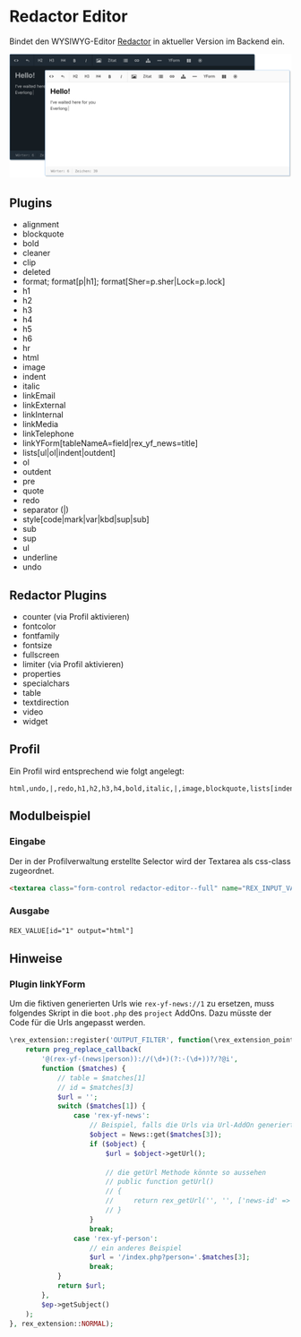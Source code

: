 # Redactor Editor

Bindet den WYSIWYG-Editor [Redactor](http://imperavi.com/redactor/) in aktueller Version im Backend ein.

![Screenshot](https://raw.githubusercontent.com/FriendsOfREDAXO/redactor/assets/redactor.png)

## Plugins 

- alignment
- blockquote
- bold
- cleaner
- clip
- deleted
- format; format[p|h1]; format[Sher=p.sher|Lock=p.lock]
- h1
- h2
- h3
- h4
- h5
- h6
- hr
- html
- image
- indent
- italic
- linkEmail
- linkExternal
- linkInternal
- linkMedia
- linkTelephone
- linkYForm[tableNameA=field|rex_yf_news=title]
- lists[ul|ol|indent|outdent]
- ol
- outdent
- pre 
- quote
- redo
- separator (|)
- style[code|mark|var|kbd|sup|sub]
- sub
- sup
- ul
- underline
- undo

## Redactor Plugins

- counter (via Profil aktivieren)
- fontcolor
- fontfamily
- fontsize
- fullscreen
- limiter (via Profil aktivieren)
- properties
- specialchars
- table
- textdirection
- video
- widget


## Profil 

Ein Profil wird entsprechend wie folgt angelegt: 

```
html,undo,|,redo,h1,h2,h3,h4,bold,italic,|,image,blockquote,lists[indent],ol,ul,linkExternal,linkInternal,hr,linkYForm[rex_yform_test=last_name|rex_yform_news=title],table,widget
```

## Modulbeispiel

### Eingabe
Der in der Profilverwaltung erstellte Selector wird der Textarea als css-class zugeordnet. 

```html
<textarea class="form-control redactor-editor--full" name="REX_INPUT_VALUE[1]">REX_VALUE[1]</textarea>
```

### Ausgabe
```html
REX_VALUE[id="1" output="html"]
```


## Hinweise 

### Plugin linkYForm

Um die fiktiven generierten Urls wie `rex-yf-news://1` zu ersetzen, muss folgendes Skript in die `boot.php` des `project` AddOns.
Dazu müsste der Code für die Urls angepasst werden. 

```php
\rex_extension::register('OUTPUT_FILTER', function(\rex_extension_point $ep) {
    return preg_replace_callback(
        '@(rex-yf-(news|person))://(\d+)(?:-(\d+))?/?@i',
        function ($matches) {
            // table = $matches[1]
            // id = $matches[3]
            $url = '';
            switch ($matches[1]) {
                case 'rex-yf-news':
                    // Beispiel, falls die Urls via Url-AddOn generiert werden 
                    $object = News::get($matches[3]);
                    if ($object) {
                        $url = $object->getUrl();
                        
                        // die getUrl Methode könnte so aussehen
                        // public function getUrl()
                        // {
                        //     return rex_getUrl('', '', ['news-id' => $this->id]);
                        // }
                    }
                    break;
                case 'rex-yf-person':
                    // ein anderes Beispiel 
                    $url = '/index.php?person='.$matches[3];
                    break;
            }
            return $url;
        },
        $ep->getSubject()
    );
}, rex_extension::NORMAL);
```
